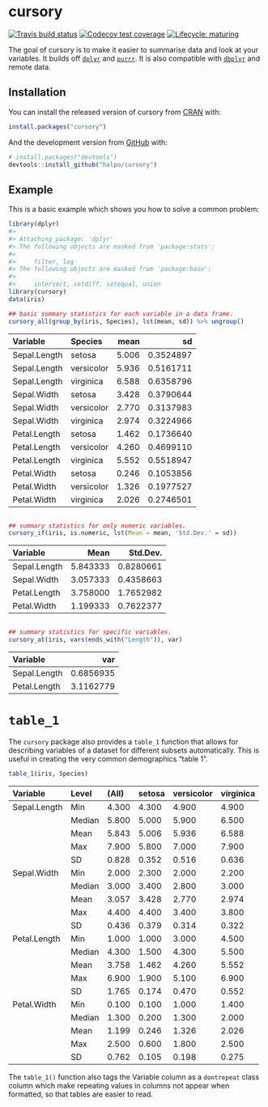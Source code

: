 
<!-- README.md is generated from README.Rmd. Please edit that file -->

# cursory

<!-- badges: start -->

[![Travis build
status](https://travis-ci.org/halpo/cursory.svg?branch=master)](https://travis-ci.org/halpo/cursory)
[![Codecov test
coverage](https://codecov.io/gh/halpo/cursory/branch/master/graph/badge.svg)](https://codecov.io/gh/halpo/cursory?branch=master)
[![Lifecycle:
maturing](https://img.shields.io/badge/lifecycle-maturing-blue.svg)](https://www.tidyverse.org/lifecycle/#maturing)
<!-- badges: end -->

The goal of cursory is to make it easier to summarise data and look at
your variables. It builds off [`dplyr`](http://dplyr.tidyverse.org) and
[`purrr`](http://purrr.tidyverse.org). It is also compatible with
[`dbplyr`](http://dbplyr.tidyverse.org) and remote data.

## Installation

You can install the released version of cursory from
[CRAN](https://CRAN.R-project.org) with:

``` r
install.packages("cursory")
```

And the development version from [GitHub](https://github.com/) with:

``` r
# install.packages("devtools")
devtools::install_github("halpo/cursory")
```

## Example

This is a basic example which shows you how to solve a common problem:

``` r
library(dplyr)
#> 
#> Attaching package: 'dplyr'
#> The following objects are masked from 'package:stats':
#> 
#>     filter, lag
#> The following objects are masked from 'package:base':
#> 
#>     intersect, setdiff, setequal, union
library(cursory)
data(iris)

## basic summary statistics for each variable in a data frame.
cursory_all(group_by(iris, Species), lst(mean, sd)) %>% ungroup() 
```

| Variable     | Species    |  mean |        sd |
| :----------- | :--------- | ----: | --------: |
| Sepal.Length | setosa     | 5.006 | 0.3524897 |
| Sepal.Length | versicolor | 5.936 | 0.5161711 |
| Sepal.Length | virginica  | 6.588 | 0.6358796 |
| Sepal.Width  | setosa     | 3.428 | 0.3790644 |
| Sepal.Width  | versicolor | 2.770 | 0.3137983 |
| Sepal.Width  | virginica  | 2.974 | 0.3224966 |
| Petal.Length | setosa     | 1.462 | 0.1736640 |
| Petal.Length | versicolor | 4.260 | 0.4699110 |
| Petal.Length | virginica  | 5.552 | 0.5518947 |
| Petal.Width  | setosa     | 0.246 | 0.1053856 |
| Petal.Width  | versicolor | 1.326 | 0.1977527 |
| Petal.Width  | virginica  | 2.026 | 0.2746501 |

``` r

## summary statistics for only numeric variables. 
cursory_if(iris, is.numeric, lst(Mean = mean, 'Std.Dev.' = sd))
```

| Variable     |     Mean |  Std.Dev. |
| :----------- | -------: | --------: |
| Sepal.Length | 5.843333 | 0.8280661 |
| Sepal.Width  | 3.057333 | 0.4358663 |
| Petal.Length | 3.758000 | 1.7652982 |
| Petal.Width  | 1.199333 | 0.7622377 |

``` r

## summary statistics for specific variables. 
cursory_at(iris, vars(ends_with("Length")), var)
```

| Variable     |       var |
| :----------- | --------: |
| Sepal.Length | 0.6856935 |
| Petal.Length | 3.1162779 |

# `table_1`

The `cursory` package also provides a `table_1` function that allows for
describing variables of a dataset for different subsets automatically.
This is useful in creating the very common demographics “table 1”.

``` r
table_1(iris, Species)
```

| Variable     | Level  | (All) | setosa | versicolor | virginica |
| :----------- | :----- | :---- | :----- | :--------- | :-------- |
| Sepal.Length | Min    | 4.300 | 4.300  | 4.900      | 4.900     |
|              | Median | 5.800 | 5.000  | 5.900      | 6.500     |
|              | Mean   | 5.843 | 5.006  | 5.936      | 6.588     |
|              | Max    | 7.900 | 5.800  | 7.000      | 7.900     |
|              | SD     | 0.828 | 0.352  | 0.516      | 0.636     |
| Sepal.Width  | Min    | 2.000 | 2.300  | 2.000      | 2.200     |
|              | Median | 3.000 | 3.400  | 2.800      | 3.000     |
|              | Mean   | 3.057 | 3.428  | 2.770      | 2.974     |
|              | Max    | 4.400 | 4.400  | 3.400      | 3.800     |
|              | SD     | 0.436 | 0.379  | 0.314      | 0.322     |
| Petal.Length | Min    | 1.000 | 1.000  | 3.000      | 4.500     |
|              | Median | 4.300 | 1.500  | 4.300      | 5.500     |
|              | Mean   | 3.758 | 1.462  | 4.260      | 5.552     |
|              | Max    | 6.900 | 1.900  | 5.100      | 6.900     |
|              | SD     | 1.765 | 0.174  | 0.470      | 0.552     |
| Petal.Width  | Min    | 0.100 | 0.100  | 1.000      | 1.400     |
|              | Median | 1.300 | 0.200  | 1.300      | 2.000     |
|              | Mean   | 1.199 | 0.246  | 1.326      | 2.026     |
|              | Max    | 2.500 | 0.600  | 1.800      | 2.500     |
|              | SD     | 0.762 | 0.105  | 0.198      | 0.275     |

The `table_1()` function also tags the Variable column as a `dontrepeat`
class column which make repeating values in columns not appear when
formatted, so that tables are easier to read.
